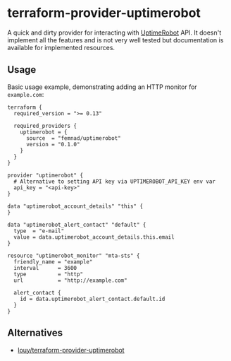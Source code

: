 # terraform-provider-uptimerobot

A quick and dirty provider for interacting with [UptimeRobot](https://uptimerobot.com/) API. It doesn't implement all the features and is not very well tested but documentation is available for implemented resources.

## Usage

Basic usage example, demonstrating adding an HTTP monitor for `example.com`:

```
terraform {
  required_version = ">= 0.13"

  required_providers {
    uptimerobot = {
      source  = "femnad/uptimerobot"
      version = "0.1.0"
    }
  }
}

provider "uptimerobot" {
  # Alternative to setting API key via UPTIMEROBOT_API_KEY env var
  api_key = "<api-key>"
}

data "uptimerobot_account_details" "this" {
}

data "uptimerobot_alert_contact" "default" {
  type  = "e-mail"
  value = data.uptimerobot_account_details.this.email
}

resource "uptimerobot_monitor" "mta-sts" {
  friendly_name = "example"
  interval      = 3600
  type          = "http"
  url           = "http://example.com"

  alert_contact {
    id = data.uptimerobot_alert_contact.default.id
  }
}
```

## Alternatives

* [louy/terraform-provider-uptimerobot](https://github.com/louy/terraform-provider-uptimerobot)
